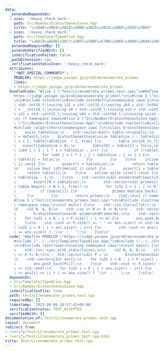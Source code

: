 ```yaml
---
data:
  _extendedDependsOn:
  - icon: ':heavy_check_mark:'
    path: Src/Number/EratosthenesSieve.hpp
    title: "\u30A8\u30E9\u30C8\u30B9\u30C6\u30CD\u30B9\u306E\u7BE9"
  - icon: ':heavy_check_mark:'
    path: Src/Template/TypeAlias.hpp
    title: "\u6A19\u6E96\u30C7\u30FC\u30BF\u578B\u306E\u30A8\u30A4\u30EA\u30A2\u30B9"
  _extendedRequiredBy: []
  _extendedVerifiedWith: []
  _isVerificationFailed: false
  _pathExtension: cpp
  _verificationStatusIcon: ':heavy_check_mark:'
  attributes:
    '*NOT_SPECIAL_COMMENTS*': ''
    PROBLEM: https://judge.yosupo.jp/problem/enumerate_primes
    links:
    - https://judge.yosupo.jp/problem/enumerate_primes
  bundledCode: "#line 1 \"Test/LC/enumerate_primes.test.cpp\"\n#define PROBLEM \"\
    https://judge.yosupo.jp/problem/enumerate_primes\"\n\n#line 2 \"Src/Template/TypeAlias.hpp\"\
    \n\n#include <cstdint>\n#include <cstddef>\n\nnamespace zawa {\n\nusing i16 =\
    \ std::int16_t;\nusing i32 = std::int32_t;\nusing i64 = std::int64_t;\nusing i128\
    \ = __int128_t;\n\nusing u8 = std::uint8_t;\nusing u16 = std::uint16_t;\nusing\
    \ u32 = std::uint32_t;\nusing u64 = std::uint64_t;\n\nusing usize = std::size_t;\n\
    \n} // namespace zawa\n#line 2 \"Src/Number/EratosthenesSieve.hpp\"\n\n#line 4\
    \ \"Src/Number/EratosthenesSieve.hpp\"\n\n#include <vector>\n#include <cassert>\n\
    #include <algorithm>\n\nnamespace zawa {\n\nclass EratosthenesSieve {\nprivate:\n\
    \    usize tableSize;\n    std::vector<bool> table;\n\npublic:\n    EratosthenesSieve()\
    \ = default;\n\n    EratosthenesSieve(usize tableSize_) : tableSize{ tableSize_\
    \ + 1 }, table(tableSize_ + 1, true) {\n        table.shrink_to_fit();\n     \
    \   assert(tableSize > 0);\n        table[0] = table[1] = false;\n        for\
    \ (u64 i = 2 ; i * i < tableSize ; i++) {\n            if (!table[i]) continue;\n\
    \            for (u64 j = i * i ; j < tableSize ; j += i ) {\n               \
    \ table[j] = false;\n            }\n        }\n    }\n\n    inline bool operator[](u32\
    \ i) const {\n        assert(i < tableSize);\n        return table[i];\n    }\n\
    \n    inline bool isPrime(u32 i) const {\n        assert(i < tableSize);\n   \
    \     return table[i];\n    }\n\n    inline usize size() const {\n        return\
    \ tableSize - 1;\n    }\n\n    std::vector<u32> enumeratePrimes(u32 N) const {\n\
    \        assert(N < tableSize);\n        std::vector<u32> primes{};\n        primes.reserve(std::count(table.begin(),\
    \ table.begin() + N + 1, true));\n        for (u32 i = 2 ; i <= N ; i++) {\n \
    \           if (table[i]) {\n                primes.emplace_back(i);\n       \
    \     }\n        }\n        return primes;\n    }\n};\n\n} // namespace zawa\n\
    #line 5 \"Test/LC/enumerate_primes.test.cpp\"\n\n#include <iostream>\n\nusing\
    \ namespace zawa;\n\nint main() {\n\n    std::cin.tie(nullptr);\n    std::ios::sync_with_stdio(false);\n\
    \n    u32 N, A, B;\n    std::cin >> N >> A >> B;\n\n    std::vector<u32> P = \n\
    \        EratosthenesSieve(N).enumeratePrimes(N);\n\n    std::vector<i32> ans{};\n\
    \    for (u32 i = B ; i < P.size() ; i += A) {\n        ans.push_back(P[i]);\n\
    \    }\n\n    std::cout << P.size() << ' ' << ans.size() << std::endl;\n    for\
    \ (u32 i = 0 ; i < ans.size() ; i++) {\n        std::cout << ans[i] << (i + 1\
    \ == ans.size() ? '\\n' : ' ');\n    }\n}\n"
  code: "#define PROBLEM \"https://judge.yosupo.jp/problem/enumerate_primes\"\n\n\
    #include \"../../Src/Template/TypeAlias.hpp\"\n#include \"../../Src/Number/EratosthenesSieve.hpp\"\
    \n\n#include <iostream>\n\nusing namespace zawa;\n\nint main() {\n\n    std::cin.tie(nullptr);\n\
    \    std::ios::sync_with_stdio(false);\n\n    u32 N, A, B;\n    std::cin >> N\
    \ >> A >> B;\n\n    std::vector<u32> P = \n        EratosthenesSieve(N).enumeratePrimes(N);\n\
    \n    std::vector<i32> ans{};\n    for (u32 i = B ; i < P.size() ; i += A) {\n\
    \        ans.push_back(P[i]);\n    }\n\n    std::cout << P.size() << ' ' << ans.size()\
    \ << std::endl;\n    for (u32 i = 0 ; i < ans.size() ; i++) {\n        std::cout\
    \ << ans[i] << (i + 1 == ans.size() ? '\\n' : ' ');\n    }\n}\n"
  dependsOn:
  - Src/Template/TypeAlias.hpp
  - Src/Number/EratosthenesSieve.hpp
  isVerificationFile: true
  path: Test/LC/enumerate_primes.test.cpp
  requiredBy: []
  timestamp: '2023-06-06 10:57:42+09:00'
  verificationStatus: TEST_ACCEPTED
  verifiedWith: []
documentation_of: Test/LC/enumerate_primes.test.cpp
layout: document
redirect_from:
- /verify/Test/LC/enumerate_primes.test.cpp
- /verify/Test/LC/enumerate_primes.test.cpp.html
title: Test/LC/enumerate_primes.test.cpp
---
```

